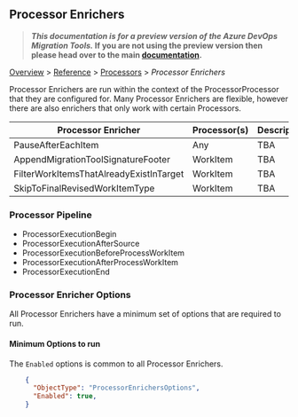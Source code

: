 ## Processor Enrichers

>**_This documentation is for a preview version of the Azure DevOps Migration Tools._ If you are not using the preview version then please head over to the main [documentation](https://nkdagility.github.io/azure-devops-migration-tools).**


[Overview](.././index.md) > [Reference](../index.md) > [Processors](../Processors/index.md) > *Processor Enrichers*

Processor Enrichers are run within the context of the ProcessorProcessor that they are 
configured for. Many Processor Enrichers are flexible, however there are also enrichers that only 
work with certain Processors.

Processor Enricher | Processor(s) | Description
----------|-----------|------------
PauseAfterEachItem | Any | TBA
AppendMigrationToolSignatureFooter | WorkItem | TBA
FilterWorkItemsThatAlreadyExistInTarget | WorkItem | TBA
SkipToFinalRevisedWorkItemType | WorkItem | TBA

### Processor Pipeline

  - ProcessorExecutionBegin
  - ProcessorExecutionAfterSource
  - ProcessorExecutionBeforeProcessWorkItem
  - ProcessorExecutionAfterProcessWorkItem
  - ProcessorExecutionEnd

### Processor Enricher Options

 All Processor Enrichers have a minimum set of options that are required to run. 

#### Minimum Options to run

The `Enabled` options is common to all Processor Enrichers.


```JSON
    {
      "ObjectType": "ProcessorEnrichersOptions",
      "Enabled": true,
    }
```
